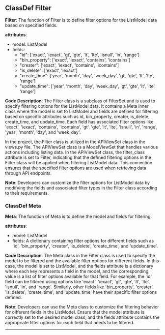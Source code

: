 ## ClassDef Filter
**Filter**: The function of Filter is to define filter options for the ListModel data based on specified fields.

**attributes**:
- model: ListModel
- fields:
    - "id": ['exact', 'iexact', 'gt', 'gte', 'lt', 'lte', 'isnull', 'in', 'range']
    - "bin_property": ['exact', 'iexact', 'contains', 'icontains']
    - "creater": ['exact', 'iexact', 'contains', 'icontains']
    - "is_delete": ['exact', 'iexact']
    - "create_time": ['year', 'month', 'day', 'week_day', 'gt', 'gte', 'lt', 'lte', 'range']
    - "update_time": ['year', 'month', 'day', 'week_day', 'gt', 'gte', 'lt', 'lte', 'range']

**Code Description**:
The Filter class is a subclass of FilterSet and is used to specify filtering options for the ListModel data. It contains a Meta inner class where the model is set to ListModel and fields are defined for filtering based on specific attributes such as id, bin_property, creater, is_delete, create_time, and update_time. Each field has associated filter options like 'exact', 'iexact', 'contains', 'icontains', 'gt', 'gte', 'lt', 'lte', 'isnull', 'in', 'range', 'year', 'month', 'day', and 'week_day'.

In the project, the Filter class is utilized in the APIViewSet class in the views.py file. The APIViewSet class is a ModelViewSet that handles various actions including listing data. In the APIViewSet class, the filter_class attribute is set to Filter, indicating that the defined filtering options in the Filter class will be applied when filtering ListModel data. This connection ensures that the specified filter options are used when retrieving data through API endpoints.

**Note**:
Developers can customize the filter options for ListModel data by modifying the fields and associated filter types in the Filter class according to their requirements.
### ClassDef Meta
**Meta**: The function of Meta is to define the model and fields for filtering.

**attributes**: 
- model: ListModel
- fields: A dictionary containing filter options for different fields such as 'id', 'bin_property', 'creater', 'is_delete', 'create_time', and 'update_time'.

**Code Description**:
The Meta class in the Filter class is used to specify the model to be filtered and the available filter options for different fields. In this case, the model is set to ListModel, and the fields attribute is a dictionary where each key represents a field in the model, and the corresponding value is a list of filter options available for that field. For example, the 'id' field can be filtered using options like 'exact', 'iexact', 'gt', 'gte', 'lt', 'lte', 'isnull', 'in', and 'range'. Similarly, other fields like 'bin_property', 'creater', 'is_delete', 'create_time', and 'update_time' have their specific filter options defined.

**Note**:
Developers can use the Meta class to customize the filtering behavior for different fields in the ListModel. Ensure that the model attribute is correctly set to the desired model class, and the fields attribute contains the appropriate filter options for each field that needs to be filtered.
***
